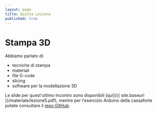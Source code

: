 ```yaml
---
layout: page
title: Quinta Lezione
published: true
---
```



# Stampa 3D

Abbiamo parlato di:

* tecniche di stampa
* materiali
* file G-code
* slicing
* software per la modellazione 3D

Le slide per quest'ultimo incontro sono disponibili [qui]({{ site.baseurl }}/materiale/lezione5.pdf), mentre per l'esercizio Arduino della cassaforte potete consultare il [repo GitHub](https://github.com/mugroma3/safe-exercise).
